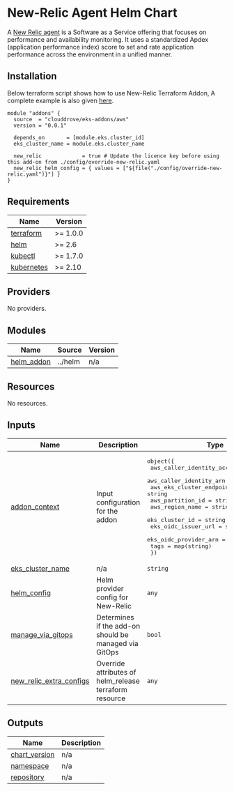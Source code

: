 # New-Relic Agent Helm Chart

A [New Relic agent](https://newrelic.com/) is a Software as a Service offering that focuses on performance and availability monitoring. It uses a standardized Apdex (application performance index) score to set and rate application performance across the environment in a unified manner.

## Installation
Below terraform script shows how to use New-Relic Terraform Addon, A complete example is also given [here](https://github.com/clouddrove/terraform-helm-eks-addons/blob/master/_examples/complete/main.tf).
```hcl
module "addons" {
  source  = "clouddrove/eks-addons/aws"
  version = "0.0.1"
  
  depends_on       = [module.eks.cluster_id]
  eks_cluster_name = module.eks.cluster_name

  new_relic             = true # Update the licence key before using this add-on from ./config/override-new-relic.yaml
  new_relic_helm_config = { values = ["${file("./config/override-new-relic.yaml")}"] }
}
```

<!-- BEGINNING OF PRE-COMMIT-TERRAFORM DOCS HOOK -->
## Requirements

| Name | Version |
|------|---------|
| <a name="requirement_terraform"></a> [terraform](#requirement\_terraform) | >= 1.0.0 |
| <a name="requirement_helm"></a> [helm](#requirement\_helm) | >= 2.6 |
| <a name="requirement_kubectl"></a> [kubectl](#requirement\_kubectl) | >= 1.7.0 |
| <a name="requirement_kubernetes"></a> [kubernetes](#requirement\_kubernetes) | >= 2.10 |

## Providers

No providers.

## Modules

| Name | Source | Version |
|------|--------|---------|
| <a name="module_helm_addon"></a> [helm\_addon](#module\_helm\_addon) | ../helm | n/a |

## Resources

No resources.

## Inputs

| Name | Description | Type | Default | Required |
|------|-------------|------|---------|:--------:|
| <a name="input_addon_context"></a> [addon\_context](#input\_addon\_context) | Input configuration for the addon | <pre>object({<br>    aws_caller_identity_account_id = string<br>    aws_caller_identity_arn        = string<br>    aws_eks_cluster_endpoint       = string<br>    aws_partition_id               = string<br>    aws_region_name                = string<br>    eks_cluster_id                 = string<br>    eks_oidc_issuer_url            = string<br>    eks_oidc_provider_arn          = string<br>    tags                           = map(string)<br>  })</pre> | n/a | yes |
| <a name="input_eks_cluster_name"></a> [eks\_cluster\_name](#input\_eks\_cluster\_name) | n/a | `string` | `""` | no |
| <a name="input_helm_config"></a> [helm\_config](#input\_helm\_config) | Helm provider config for New-Relic | `any` | `{}` | no |
| <a name="input_manage_via_gitops"></a> [manage\_via\_gitops](#input\_manage\_via\_gitops) | Determines if the add-on should be managed via GitOps | `bool` | `false` | no |
| <a name="input_new_relic_extra_configs"></a> [new\_relic\_extra\_configs](#input\_new\_relic\_extra\_configs) | Override attributes of helm\_release terraform resource | `any` | `{}` | no |

## Outputs

| Name | Description |
|------|-------------|
| <a name="output_chart_version"></a> [chart\_version](#output\_chart\_version) | n/a |
| <a name="output_namespace"></a> [namespace](#output\_namespace) | n/a |
| <a name="output_repository"></a> [repository](#output\_repository) | n/a |
<!-- END OF PRE-COMMIT-TERRAFORM DOCS HOOK -->